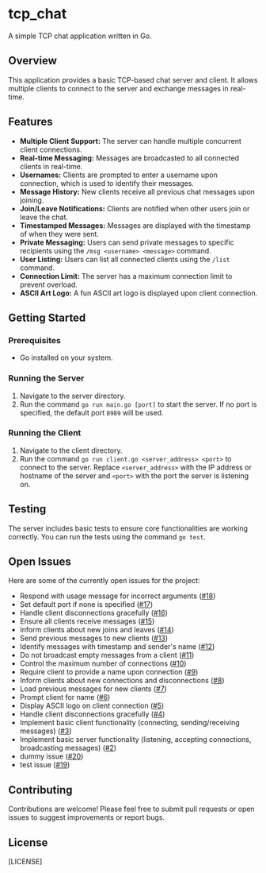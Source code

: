 # tcp_chat

A simple TCP chat application written in Go.

## Overview

This application provides a basic TCP-based chat server and client. It allows multiple clients to connect to the server and exchange messages in real-time.

## Features

- **Multiple Client Support:** The server can handle multiple concurrent client connections.
- **Real-time Messaging:** Messages are broadcasted to all connected clients in real-time.
- **Usernames:** Clients are prompted to enter a username upon connection, which is used to identify their messages.
- **Message History:** New clients receive all previous chat messages upon joining.
- **Join/Leave Notifications:** Clients are notified when other users join or leave the chat.
- **Timestamped Messages:** Messages are displayed with the timestamp of when they were sent.
- **Private Messaging:** Users can send private messages to specific recipients using the `/msg <username> <message>` command.
- **User Listing:** Users can list all connected clients using the `/list` command.
- **Connection Limit:** The server has a maximum connection limit to prevent overload.
- **ASCII Art Logo:** A fun ASCII art logo is displayed upon client connection.

## Getting Started

### Prerequisites

- Go installed on your system.

### Running the Server

1. Navigate to the server directory.
2. Run the command `go run main.go [port]` to start the server. If no port is specified, the default port `8989` will be used.

### Running the Client

1. Navigate to the client directory.
2. Run the command `go run client.go <server_address> <port>` to connect to the server. Replace `<server_address>` with the IP address or hostname of the server and `<port>` with the port the server is listening on.

## Testing

The server includes basic tests to ensure core functionalities are working correctly. You can run the tests using the command `go test`.

## Open Issues

Here are some of the currently open issues for the project:

- Respond with usage message for incorrect arguments ([#18](https://github.com/arnoldadero/tcp_chat/issues/18))
- Set default port if none is specified ([#17](https://github.com/arnoldadero/tcp_chat/issues/17))
- Handle client disconnections gracefully ([#16](https://github.com/arnoldadero/tcp_chat/issues/16))
- Ensure all clients receive messages ([#15](https://github.com/arnoldadero/tcp_chat/issues/15))
- Inform clients about new joins and leaves ([#14](https://github.com/arnoldadero/tcp_chat/issues/14))
- Send previous messages to new clients ([#13](https://github.com/arnoldadero/tcp_chat/issues/13))
- Identify messages with timestamp and sender's name ([#12](https://github.com/arnoldadero/tcp_chat/issues/12))
- Do not broadcast empty messages from a client ([#11](https://github.com/arnoldadero/tcp_chat/issues/11))
- Control the maximum number of connections ([#10](https://github.com/arnoldadero/tcp_chat/issues/10))
- Require client to provide a name upon connection ([#9](https://github.com/arnoldadero/tcp_chat/issues/9))
- Inform clients about new connections and disconnections ([#8](https://github.com/arnoldadero/tcp_chat/issues/8))
- Load previous messages for new clients ([#7](https://github.com/arnoldadero/tcp_chat/issues/7))
- Prompt client for name ([#6](https://github.com/arnoldadero/tcp_chat/issues/6))
- Display ASCII logo on client connection ([#5](https://github.com/arnoldadero/tcp_chat/issues/5))
- Handle client disconnections gracefully ([#4](https://github.com/arnoldadero/tcp_chat/issues/4))
- Implement basic client functionality (connecting, sending/receiving messages) ([#3](https://github.com/arnoldadero/tcp_chat/issues/3))
- Implement basic server functionality (listening, accepting connections, broadcasting messages) ([#2](https://github.com/arnoldadero/tcp_chat/issues/2))
- dummy issue ([#20](https://github.com/arnoldadero/tcp_chat/issues/20))
- test issue ([#19](https://github.com/arnoldadero/tcp_chat/issues/19))

## Contributing

Contributions are welcome! Please feel free to submit pull requests or open issues to suggest improvements or report bugs.

## License

[LICENSE]